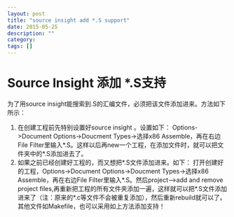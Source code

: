 ```yaml
---
layout: post
title: "source insight add *.S support"
date: 2015-05-25
description: ""
category: 
tags: []
---
```


# Source Insight 添加 *.S支持

为了用source insight能搜索到.S的汇编文件，必须把该文件添加进来。方法如下所示：

1. 在创建工程前先特别设置好source insight 。设置如下：
Options->Document Options->Doucment Types->选择x86 Assemble，再在右边File Filter里输入*.S。这样以后再new一个工程，在添加文件时，就可以把文件夹中的*.S添加进去了。
2. 如果之前已经创建好工程的，而又想把*.S文件添加进来。如下：
打开创建好的工程，Options->Document Options->Doucment Types->选择x86 Assemble，再在右边File Filter里输入*.S。然后project-->add and remove project files,再重新把工程的所有文件夹添加一遍，这样就可以把*.S文件添加进来了（注：原来的*.c等文件不会被重复添加），然后重新rebuild就可以了。
其他文件如Makefile，也可以采用如上方法添加支持！
